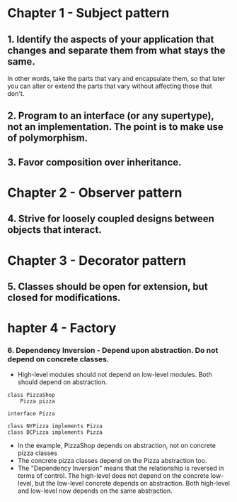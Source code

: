 # Chapter 1 - Subject pattern
## 1. Identify the aspects of your application that changes and separate them from what stays the same.
In other words, take the parts that vary and encapsulate them, so that later you can alter or extend the parts that vary without affecting those that don't.

## 2. Program to an interface (or any supertype), not an implementation. The point is to make use of polymorphism.

## 3. Favor composition over inheritance.

# Chapter 2 - Observer pattern

## 4. Strive for loosely coupled designs between objects that interact.

# Chapter 3 - Decorator pattern

## 5. Classes should be open for extension, but closed for modifications.

# hapter 4 - Factory

### 6. Dependency Inversion - Depend upon abstraction. Do not depend on concrete classes.
- High-level modules should not depend on low-level modules. Both should depend on abstraction.
```
class PizzaShop
	Pizza pizza 
	
interface Pizza

class NYPizza implements Pizza
class DCPizza implements Pizza
```
- In the example, PizzaShop depends on abstraction, not on concrete pizza classes
- The concrete pizza classes depend on the Pizza abstraction too.
- The "Dependency Inversion" means that the relationship is reversed in terms of control. The high-level does not depend on the concrete low-level, but the low-level concrete depends on abstraction. Both high-level and low-level now depends on the same abstraction.

